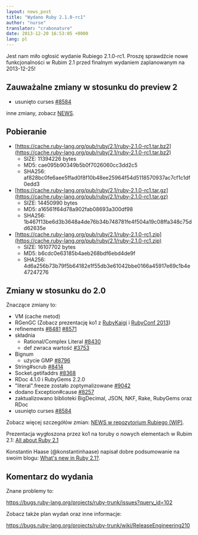 ```yaml
---
layout: news_post
title: "Wydano Ruby 2.1.0-rc1"
author: "nurse"
translator: "crabonature"
date: 2013-12-20 16:53:05 +0000
lang: pl
---
```


Jest nam miło ogłosić wydanie Rubiego 2.1.0-rc1.
Proszę sprawdźcie nowe funkcjonalności w Rubim 2.1 przed finalnym wydaniem
zaplanowanym na 2013-12-25!

## Zauważalne zmiany w stosunku do preview 2

* usunięto curses [#8584](https://bugs.ruby-lang.org/issues/8584)

inne zmiany, zobacz [NEWS](https://github.com/ruby/ruby/blob/v2_1_0_rc1/NEWS).

## Pobieranie

* [https://cache.ruby-lang.org/pub/ruby/2.1/ruby-2.1.0-rc1.tar.bz2](https://cache.ruby-lang.org/pub/ruby/2.1/ruby-2.1.0-rc1.tar.bz2)
  * SIZE:   11394226 bytes
  * MD5:    cae095b90349b5b0f7026060cc3dd2c5
  * SHA256: af828bc0fe6aee5ffad0f8f10b48ee25964f54d5118570937ac7cf1c1df0edd3
* [https://cache.ruby-lang.org/pub/ruby/2.1/ruby-2.1.0-rc1.tar.gz](https://cache.ruby-lang.org/pub/ruby/2.1/ruby-2.1.0-rc1.tar.gz)
  * SIZE:   14450990 bytes
  * MD5:    a16561f64d78a902fab08693a300df98
  * SHA256: 1b467f13be6d3b3648a4de76b34b748781fe4f504a19c08ffa348c75dd62635e
* [https://cache.ruby-lang.org/pub/ruby/2.1/ruby-2.1.0-rc1.zip](https://cache.ruby-lang.org/pub/ruby/2.1/ruby-2.1.0-rc1.zip)
  * SIZE:   16107702 bytes
  * MD5:    b6cdc0e63185b4aeb268bdf6ebd4de9f
  * SHA256: 4d6a256b73b79f5b64182e1f55db3e61042bbe0166a45917e69c1b4e47247276

## Zmiany w stosunku do 2.0

Znaczące zmiany to:

* VM (cache metod)
* RGenGC (Zobacz prezentację ko1 z [RubyKaigi](http://rubykaigi.org/2013/talk/S73) i [RubyConf 2013](http://www.atdot.net/~ko1/activities/rubyconf2013-ko1_pub.pdf))
* refinements [#8481](https://bugs.ruby-lang.org/issues/8481) [#8571](https://bugs.ruby-lang.org/issues/8571)
* składnia
  * Rational/Complex Literal [#8430](https://bugs.ruby-lang.org/issues/8430)
  * def zwraca wartość [#3753](https://bugs.ruby-lang.org/issues/3753)
* Bignum
  * użycie GMP [#8796](https://bugs.ruby-lang.org/issues/8796)
* String#scrub [#8414](https://bugs.ruby-lang.org/issues/8414)
* Socket.getifaddrs [#8368](https://bugs.ruby-lang.org/issues/8368)
* RDoc 4.1.0 i RubyGems 2.2.0
* "literal".freeze zostało zoptymalizowane [#9042](https://bugs.ruby-lang.org/issues/9042)
* dodano Exception#cause [#8257](https://bugs.ruby-lang.org/issues/8257)
* zaktualizowano biblioteki BigDecimal, JSON, NKF, Rake, RubyGems oraz RDoc
* usunięto curses [#8584](https://bugs.ruby-lang.org/issues/8584)

Zobacz więcej szczegółów zmian: [NEWS w repozytorium Rubiego (WIP)](https://github.com/ruby/ruby/blob/v2_1_0_rc1/NEWS).

Prezentacja wygłoszona przez ko1 na toruby o nowych elementach w Rubim 2.1: [All about Ruby 2.1](http://www.atdot.net/~ko1/activities/toruby05-ko1.pdf)

Konstantin Haase (@konstantinhaase) napisał dobre podsumowanie na swoim blogu: [What's new in Ruby 2.1?](http://rkh.im/ruby-2.1).

## Komentarz do wydania

Znane problemy to:

<https://bugs.ruby-lang.org/projects/ruby-trunk/issues?query_id=102>

Zobacz także plan wydań oraz inne informacje:

<https://bugs.ruby-lang.org/projects/ruby-trunk/wiki/ReleaseEngineering210>
